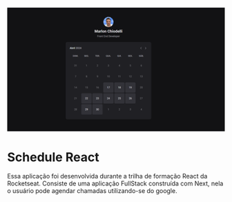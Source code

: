 ![Cover](./.github/cover.png)

# Schedule React

Essa aplicação foi desenvolvida durante a trilha de formação React da Rocketseat. Consiste de uma aplicação FullStack construída com Next, nela o usuário pode agendar chamadas utilizando-se do google.
